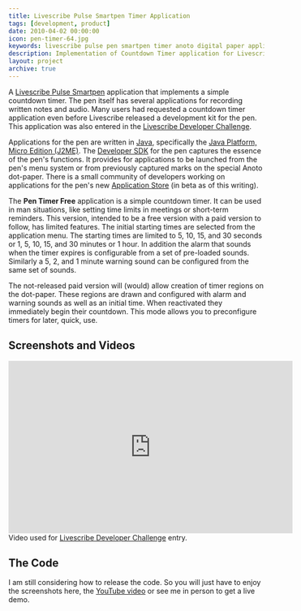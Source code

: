 ```yaml
---
title: Livescribe Pulse Smartpen Timer Application
tags: [development, product]
date: 2010-04-02 00:00:00
icon: pen-timer-64.jpg
keywords: livescribe pulse pen smartpen timer anoto digital paper application java
description: Implementation of Countdown Timer application for Livescribe's Pulse Smartpen
layout: project
archive: true
---
```

A <a href="http://livescribe.com">Livescribe Pulse Smartpen</a> application that implements a simple countdown timer. The pen itself has several applications for recording written notes and audio. Many users had requested a countdown timer application even before Livescribe released a development kit for the pen. This application was also entered in the <a href="http://www.facebook.com/livescribe#!/livescribe?v=app_194322499426">Livescribe Developer Challenge</a>.

Applications for the pen are written in <a href="http://java.sun.com">Java</a>, specifically the <a href="http://java.sun.com/javame">Java Platform, Micro Edition (J2ME)</a>. The <a href="http://livescribe.com/developer">Developer SDK</a> for the pen captures the essence of the pen's functions. It provides for applications to be launched from the pen's menu system or from previously captured marks on the special Anoto dot-paper. There is a small community of developers working on applications for the pen's new <a href="http://www.livescribe.com/store/">Application Store</a> (in beta as of this writing).

The <b>Pen Timer Free</b> application is a simple countdown timer. It can be used in man situations, like setting time limits in meetings or short-term reminders. This version, intended to be a free version with a paid version to follow, has limited features. The initial starting times are selected from the application menu. The starting times are limited to 5, 10, 15, and 30 seconds or 1, 5, 10, 15, and 30 minutes or 1 hour. In addition the alarm that sounds when the timer expires is configurable from a set of pre-loaded sounds. Similarly a 5, 2, and 1 minute warning sound can be configured from the same set of sounds.

The not-released paid version will (would) allow creation of timer regions on the dot-paper. These regions are drawn and configured with alarm and warning sounds as well as an initial time. When reactivated they immediately begin their countdown. This mode allows you to preconfigure timers for later, quick, use.

## Screenshots and Videos

<embed src="http://www.youtube.com/v/eD8nUVbAvCo&hl=en_US&fs=1&" type="application/x-shockwave-flash" allowscriptaccess="always" allowfullscreen="true" width="560" height="340"></embed>
Video used for <a href="http://www.facebook.com/livescribe#!/livescribe?v=app_194322499426">Livescribe Developer Challenge</a> entry.
## The Code
I am still considering how to release the code. So you will just have to enjoy the screenshots here, the <a href="http://www.youtube.com/watch?v=eD8nUVbAvCo">YouTube video</a> or see me in person to get a live demo.
